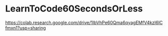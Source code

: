 # LearnToCode60SecondsOrLess

https://colab.research.google.com/drive/1IbVhPe60Qma6qyagEMfV4kzl6lCfmxn1?usp=sharing

